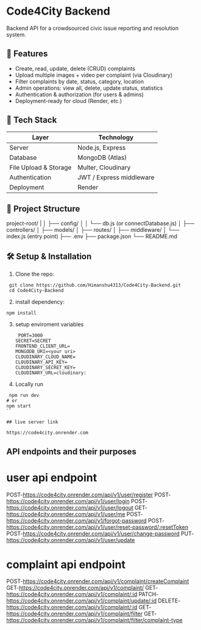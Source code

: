 # Code4City Backend

Backend API for a crowdsourced civic issue reporting and resolution system.

## 🚀 Features

- Create, read, update, delete (CRUD) complaints
- Upload multiple images + video per complaint (via Cloudinary)
- Filter complaints by date, status, category, location
- Admin operations: view all, delete, update status, statistics
- Authentication & authorization (for users & admins)
- Deployment-ready for cloud (Render, etc.)

## 🧰 Tech Stack

| Layer                 | Technology               |
| --------------------- | ------------------------ |
| Server                | Node.js, Express         |
| Database              | MongoDB (Atlas)          |
| File Upload & Storage | Multer, Cloudinary       |
| Authentication        | JWT / Express middleware |
| Deployment            | Render                   |

## 📁 Project Structure

project-root/
|
│ ├── config/
│ │ └── db.js (or connectDatabase.js)
│ ├── controllers/
│ ├── models/
│ ├── routes/
│ ├── middleware/
│ └── index.js (entry point)
├── .env
├── package.json
└── README.md

## 🛠️ Setup & Installation

1. Clone the repo:

```
 git clone https://github.com/Himanshu4313/Code4City-Backend.git
 cd Code4City-Backend

```

2. install dependency:

```
npm install

```

3. setup enviroment variables

   ```
    PORT=3000
   SECRET=SECRET
   FRONTEND_CLIENT_URL=
   MONGODB_URI=<your uri>
   CLOUDINARY_CLOUD_NAME=
   CLOUDINARY_API_KEY=
   CLOUDINARY_SECRET_KEY=
   CLOUDINARY_URL=cloudinary:

   ```

4. Locally run

```
 npm run dev
# or
npm start
``

## live server link
```


```
https://code4city.onrender.com

```
## API endpoints and their purposes

# user api endpoint 

POST-https://code4city.onrender.com/api/v1/user/register
POST-https://code4city.onrender.com/api/v1/user/login
POST-https://code4city.onrender.com/api/v1/user/logout
GET-https://code4city.onrender.com/api/v1/user/me
POST-https://code4city.onrender.com/api/v1/forgot-password
POST-https://code4city.onrender.com/api/v1/user/reset-password/:resetToken
POST-https://code4city.onrender.com/api/v1/user/change-password
PUT-https://code4city.onrender.com/api/v1/user/update

# complaint api endpoint

POST-https://code4city.onrender.com/api/v1/complaint/createComplaint
GET-https://code4city.onrender.com/api/v1/complaint/
GET-https://code4city.onrender.com/api/v1/complaint/:id
PATCH-https://code4city.onrender.com/api/v1/complaint/update/:id
DELETE-https://code4city.onrender.com/api/v1/complaint/:id
GET-https://code4city.onrender.com/api/v1/complaint/filter
GET-https://code4city.onrender.com/api/v1/complaint/filter/complaint-type
